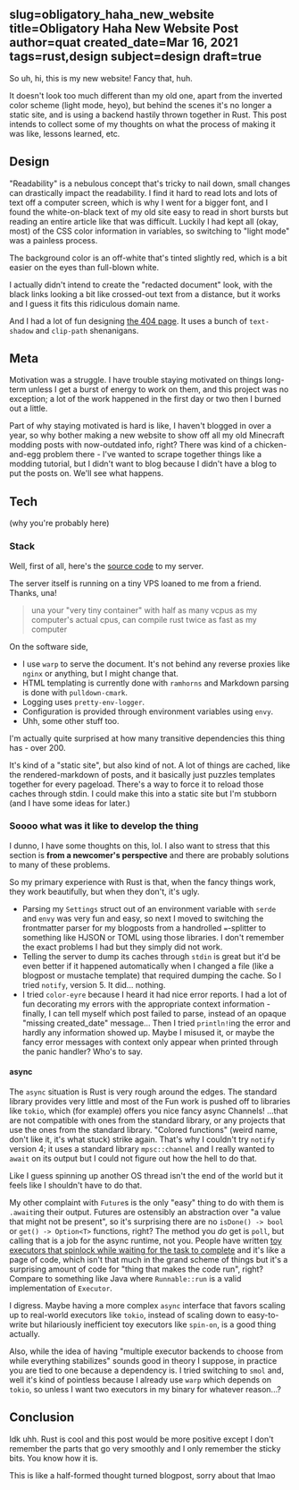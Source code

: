 slug=obligatory_haha_new_website
title=Obligatory Haha New Website Post
author=quat
created_date=Mar 16, 2021
tags=rust,design
subject=design
draft=true
---
So uh, hi, this is my new website! Fancy that, huh.

It doesn't look too much different than my old one, apart from the inverted color scheme (light mode, heyo), but behind the scenes it's no longer a static site, and is using a backend hastily thrown together in Rust. This post intends to collect some of my thoughts on what the process of making it was like, lessons learned, etc.

## Design

"Readability" is a nebulous concept that's tricky to nail down, small changes can drastically impact the readability. I find it hard to read lots and lots of text off a computer screen, which is why I went for a bigger font, and I found the white-on-black text of my old site easy to read in short bursts but reading an entire article like that was difficult. Luckily I had kept all (okay, most) of the CSS color information in variables, so switching to "light mode" was a painless process.

The background color is an off-white that's tinted slightly red, which is a bit easier on the eyes than full-blown white.

I actually didn't intend to create the "redacted document" look, with the black links looking a bit like crossed-out text from a distance, but it works and I guess it fits this ridiculous domain name.

And I had a lot of fun designing [the 404 page](/missing). It uses a bunch of `text-shadow` and `clip-path` shenanigans.

## Meta

Motivation was a struggle. I have trouble staying motivated on things long-term unless I get a burst of energy to work on them, and this project was no exception; a lot of the work happened in the first day or two then I burned out a little.

Part of why staying motivated is hard is like, I haven't blogged in over a year, so why bother making a new website to show off all my old Minecraft modding posts with now-outdated info, right? There was kind of a chicken-and-egg problem there - I've wanted to scrape together things like a modding tutorial, but I didn't want to blog because I didn't have a blog to put the posts on. We'll see what happens.

## Tech

(why you're probably here)

### Stack

Well, first of all, here's the [source code](https://github.com/quat1024/quatweb) to my server.

The server itself is running on a tiny VPS loaned to me from a friend. Thanks, una!

> una your "very tiny container" with half as many vcpus as my computer's actual cpus, can compile rust twice as fast as my computer

On the software side,

* I use `warp` to serve the document. It's not behind any reverse proxies like `nginx` or anything, but I might change that.
* HTML templating is currently done with `ramhorns` and Markdown parsing is done with `pulldown-cmark`.
* Logging uses `pretty-env-logger`.
* Configuration is provided through environment variables using `envy`.
* Uhh, some other stuff too.

I'm actually quite surprised at how many transitive dependencies this thing has - over 200.

It's kind of a "static site", but also kind of not. A lot of things are cached, like the rendered-markdown of posts, and it basically just puzzles templates together for every pageload. There's a way to force it to reload those caches through stdin. I could make this into a static site but I'm stubborn (and I have some ideas for later.)

### Soooo what was it like to develop the thing

I dunno, I have some thoughts on this, lol. I also want to stress that this section is **from a newcomer's perspective** and there are probably solutions to many of these problems.

So my primary experience with Rust is that, when the fancy things work, they work beautifully, but when they don't, it's ugly.

* Parsing my `Settings` struct out of an environment variable with `serde` and `envy` was very fun and easy, so next I moved to switching the frontmatter parser for my blogposts from a handrolled `=`-splitter to something like HJSON or TOML using those libraries. I don't remember the exact problems I had but they simply did not work.
* Telling the server to dump its caches through `stdin` is great but it'd be even better if it happened automatically when I changed a file (like a blogpost or mustache template) that required dumping the cache. So I tried `notify`, version 5. It did... nothing.
* I tried `color-eyre` because I heard it had nice error reports. I had a lot of fun decorating my errors with the appropriate context information - finally, I can tell myself which post failed to parse, instead of an opaque "missing created_date" message... Then I tried `println!`ing the error and hardly any information showed up. Maybe I misused it, or maybe the fancy error messages with context only appear when printed through the panic handler? Who's to say.

#### async

The `async` situation is Rust is very rough around the edges. The standard library provides very little and most of the Fun work is pushed off to libraries like `tokio`, which (for example) offers you nice fancy async Channels! ...that are not compatible with ones from the standard library, or any projects that use the ones from the standard library. "Colored functions" (weird name, don't like it, it's what stuck) strike again. That's why I couldn't try `notify` version 4; it uses a standard library `mpsc::channel` and I really wanted to `await` on its output but I could not figure out how the hell to do that.

Like I guess spinning up another OS thread isn't the end of the world but it feels like I shouldn't have to do that.

My other complaint with `Future`s is the only "easy" thing to do with them is `.await`ing their output. Futures are ostensibly an abstraction over "a value that might not be present", so it's surprising there are no `isDone() -> bool` or `get() -> Option<T>` functions, right? The method you *do* get is `poll`, but calling that is a job for the async runtime, not you. People have written [toy executors that spinlock while waiting for the task to complete](https://crates.io/crates/spin_on) and it's like a page of code, which isn't that much in the grand scheme of things but it's a surprising amount of code for "thing that makes the code run", right? Compare to something like Java where `Runnable::run` is a valid implementation of `Executor`.

I digress. Maybe having a more complex `async` interface that favors scaling up to real-world executors like `tokio`, instead of scaling down to easy-to-write but hilariously inefficient toy executors like `spin-on`, is a good thing actually.

Also, while the idea of having "multiple executor backends to choose from while everything stabilizes" sounds good in theory I suppose, in practice you are tied to one because a dependency is. I tried switching to `smol` and, well it's kind of pointless because I already use `warp` which depends on `tokio`, so unless I want two executors in my binary for whatever reason...?

## Conclusion

Idk uhh. Rust is cool and this post would be more positive except I don't remember the parts that go very smoothly and I only remember the sticky bits. You know how it is.

This is like a half-formed thought turned blogpost, sorry about that lmao